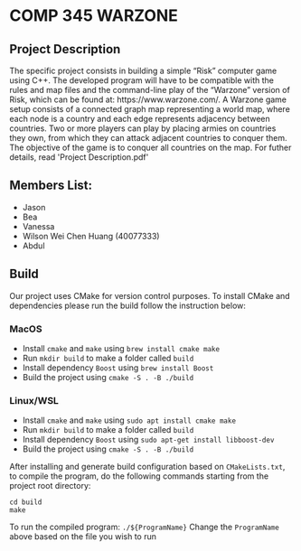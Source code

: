 # COMP 345 WARZONE

## Project Description
<p>The specific project consists in building a simple “Risk” computer game using C++. The developed program
will have to be compatible with the rules and map files and the command-line play of the “Warzone” version of
Risk, which can be found at: https://www.warzone.com/. A Warzone game setup consists of a connected graph
map representing a world map, where each node is a country and each edge represents adjacency between
countries. Two or more players can play by placing armies on countries they own, from which they can attack
adjacent countries to conquer them. The objective of the game is to conquer all countries on the map. For futher details, read 'Project Description.pdf'</p>

## Members List:

- Jason
- Bea
- Vanessa
- Wilson Wei Chen Huang (40077333)
- Abdul

## Build

Our project uses CMake for version control purposes. To install CMake and dependencies please run the build follow the instruction below:

### MacOS

- Install `cmake` and `make` using `brew install cmake make`
- Run `mkdir build` to make a folder called `build`
- Install dependency `Boost` using `brew install Boost`
- Build the project using `cmake -S . -B ./build`

### Linux/WSL

- Install `cmake` and `make` using `sudo apt install cmake make`
- Run `mkdir build` to make a folder called `build`
- Install dependency `Boost` using `sudo apt-get install libboost-dev`
- Build the project using `cmake -S . -B ./build`

After installing and generate build configuration based on `CMakeLists.txt`, to compile the program, do the following commands starting from the project root directory:

```
cd build
make
```

To run the compiled program: `./${ProgramName}`
Change the `ProgramName` above based on the file you wish to run
